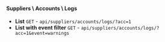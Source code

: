 #### Suppliers \ Accounts \ Logs
- **List**	`GET`	-	`api/suppliers/accounts/logs/?acc=1`	
- **List with event filter**	`GET`	-	`api/suppliers/accounts/logs/?acc=1&event=warnings`  